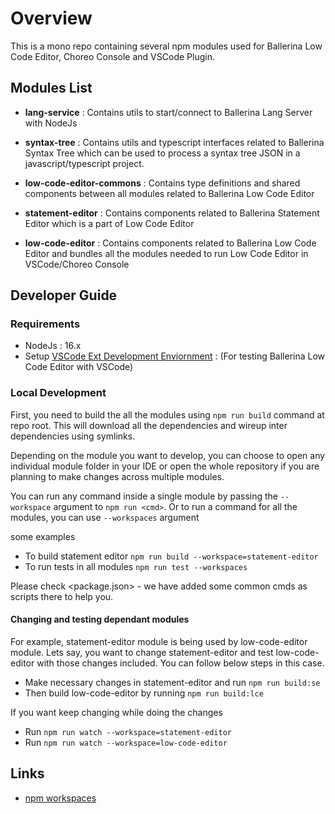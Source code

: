 # Overview

This is a mono repo containing several npm modules used for Ballerina Low Code Editor, Choreo Console and VSCode Plugin.

## Modules List

- **lang-service** : Contains utils to start/connect to Ballerina Lang Server with NodeJs
- **syntax-tree**  : Contains utils and typescript interfaces related to Ballerina Syntax Tree which can be used to process a syntax tree JSON in a javascript/typescript project.
- **low-code-editor-commons** : Contains type definitions and shared components between all modules related to Ballerina Low Code Editor
- **statement-editor** : Contains components related to Ballerina Statement Editor which is a part of Low Code Editor

- **low-code-editor** : Contains components related to Ballerina Low Code Editor and bundles all the modules needed to run Low Code Editor in VSCode/Choreo Console

## Developer Guide

### Requirements

- NodeJs : 16.x
- Setup [VSCode Ext Development Enviornment](https://github.com/wso2-enterprise/ballerina-plugin-vscode) : (For testing Ballerina Low Code Editor with VSCode)


### Local Development

First, you need to build the all the modules using ```npm run build``` command at repo root.
This will download all the dependencies and wireup inter dependencies using symlinks.

Depending on the module you want to develop, you can choose to open any individual module folder in your IDE or open the whole repository if you are planning to make changes across multiple modules.

You can run any command inside a single module by passing the ```--workspace``` argument to ```npm run <cmd>```. Or to run a command for all the modules, you can use ```--workspaces``` argument

some examples 
- To build statement editor ```npm run build --workspace=statement-editor```
- To run tests in all modules ```npm run test --workspaces```

Please check <package.json> - we have added some common cmds as scripts there to help you.

#### Changing and testing dependant modules

For example, statement-editor module is being used by low-code-editor module. Lets say, you want to change statement-editor and test low-code-editor with those changes included. You can follow below steps in this case.

- Make necessary changes in statement-editor and run ```npm run build:se```
- Then build low-code-editor by running ```npm run build:lce```

If you want keep changing while doing the changes

- Run ```npm run watch --workspace=statement-editor```
- Run ```npm run watch --workspace=low-code-editor```

## Links

- [npm workspaces](https://docs.npmjs.com/cli/v7/using-npm/workspaces)
